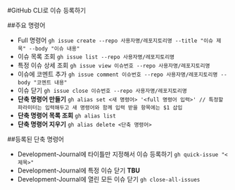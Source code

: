 #GitHub CLI로 이슈 등록하기

##주요 명령어
- Full 명령어 ```gh issue create --repo 사용자명/레포지토리명 --title "이슈 제목" --body "이슈 내용"```
- 이슈 목록 조회 ```gh issue list --repo 사용자명/레포지토리명```
- 특정 이슈 상세 조회 ```gh issue view 이슈번호 --repo 사용자명/레포지토리명```
- 이슈에 코멘트 추가 ```gh issue comment 이슈번호 --repo 사용자명/레포지토리명 --body "코멘트 내용"```
- 이슈 닫기 ```gh issue close 이슈번호 --repo 사용자명/레포지토리명```
- **단축 명령어 만들기** ```gh alias set <새 명령어> '<full 명령어 입력>' // 특정할 파라미터는 입력해두고 새 명령어와 함께 입력 받을 항목에는 $1 삽입 ```
- **단축 명령어 목록 조회** ```gh alias list```
- **단축 명령어 지우기** ```gh alias delete <단축 명령어>```


##등록된 단축 명령어
- Development-Journal에 타이틀만 지정해서 이슈 등록하기 ```gh quick-issue "<제목>"```
- Development-Journal에 특정 이슈 닫기 **TBU**
- Development-Journal에 열린 모든 이슈 닫기 ```gh close-all-issues```


